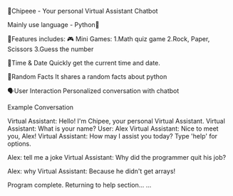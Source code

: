 🤖Chipeee - Your personal Virtual Assistant Chatbot

Mainly use language - Python🐍

🌟Features includes:
 🎮 Mini Games:
      1.Math quiz game
      2.Rock, Paper, Scissors
      3.Guess the number

  📅Time & Date
      Quickly get the current time and date.

  🧠Random Facts
      It shares a random facts about python

  🗣️User Interaction
      Personalized conversation with chatbot


Example Conversation

Virtual Assistant: Hello! I'm Chipee, your personal Virtual Assistant.
Virtual Assistant: What is your name?
User: Alex
Virtual Assistant: Nice to meet you, Alex!
Virtual Assistant: How may I assist you today? Type 'help' for options.

Alex: tell me a joke
Virtual Assistant: Why did the programmer quit his job?

Alex: why
Virtual Assistant: Because he didn't get arrays!

Program complete. Returning to help section...
...

  
  
